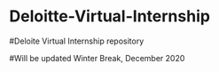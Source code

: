 # Deloitte-Virtual-Internship


#Deloite Virtual Internship repository 


#Will be updated Winter Break, December 2020 
